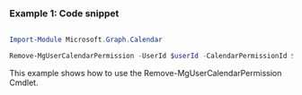 ### Example 1: Code snippet

```powershell

Import-Module Microsoft.Graph.Calendar

Remove-MgUserCalendarPermission -UserId $userId -CalendarPermissionId $calendarPermissionId

```
This example shows how to use the Remove-MgUserCalendarPermission Cmdlet.

